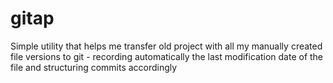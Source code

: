 # gitap

Simple utility that helps me transfer old project with all my manually created file versions to git - recording automatically the last modification date of the file and structuring commits accordingly